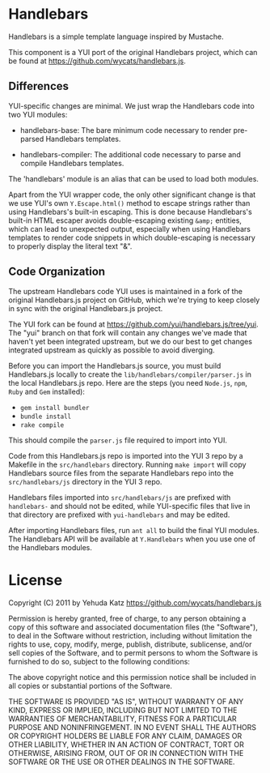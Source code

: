 Handlebars
==========

Handlebars is a simple template language inspired by Mustache.

This component is a YUI port of the original Handlebars project, which can be
found at <https://github.com/wycats/handlebars.js>.


Differences
-----------

YUI-specific changes are minimal. We just wrap the Handlebars code into two YUI
modules:

  - handlebars-base: The bare minimum code necessary to render pre-parsed
    Handlebars templates.

  - handlebars-compiler: The additional code necessary to parse and compile
    Handlebars templates.

The 'handlebars' module is an alias that can be used to load both modules.

Apart from the YUI wrapper code, the only other significant change is that we
use YUI's own `Y.Escape.html()` method to escape strings rather than using
Handlebars's built-in escaping. This is done because Handlebars's built-in HTML
escaper avoids double-escaping existing `&amp;` entities, which can lead to
unexpected output, especially when using Handlebars templates to render code
snippets in which double-escaping is necessary to properly display the literal
text "&amp;".


Code Organization
-----------------

The upstream Handlebars code YUI uses is maintained in a fork of the original
Handlebars.js project on GitHub, which we're trying to keep closely in sync
with the original Handlebars.js project.

The YUI fork can be found at <https://github.com/yui/handlebars.js/tree/yui>.
The "yui" branch on that fork will contain any changes we've made that haven't
yet been integrated upstream, but we do our best to get changes integrated
upstream as quickly as possible to avoid diverging.

Before you can import the Handlebars.js source, you must build Handlebars.js
locally to create the `lib/handlebars/compiler/parser.js` in the local
Handlebars.js repo. Here are the steps (you need `Node.js`, `npm`, `Ruby` and
`Gem` installed):

   * `gem install bundler`
   * `bundle install`
   * `rake compile`

This should compile the `parser.js` file required to import into YUI.

Code from this Handlebars.js repo is imported into the YUI 3 repo by a Makefile
in the `src/handlebars` directory. Running `make import` will copy Handlebars
source files from the separate Handlebars repo into the `src/handlebars/js`
directory in the YUI 3 repo.

Handlebars files imported into `src/handlebars/js` are prefixed with
`handlebars-` and should not be edited, while YUI-specific files that live in
that directory are prefixed with `yui-handlebars` and may be edited.

After importing Handlebars files, run `ant all` to build the final YUI modules.
The Handlebars API will be available at `Y.Handlebars` when you use one of the
Handlebars modules.


License
=======

Copyright (C) 2011 by Yehuda Katz
<https://github.com/wycats/handlebars.js>

Permission is hereby granted, free of charge, to any person obtaining a copy
of this software and associated documentation files (the "Software"), to deal
in the Software without restriction, including without limitation the rights
to use, copy, modify, merge, publish, distribute, sublicense, and/or sell
copies of the Software, and to permit persons to whom the Software is
furnished to do so, subject to the following conditions:

The above copyright notice and this permission notice shall be included in
all copies or substantial portions of the Software.

THE SOFTWARE IS PROVIDED "AS IS", WITHOUT WARRANTY OF ANY KIND, EXPRESS OR
IMPLIED, INCLUDING BUT NOT LIMITED TO THE WARRANTIES OF MERCHANTABILITY,
FITNESS FOR A PARTICULAR PURPOSE AND NONINFRINGEMENT. IN NO EVENT SHALL THE
AUTHORS OR COPYRIGHT HOLDERS BE LIABLE FOR ANY CLAIM, DAMAGES OR OTHER
LIABILITY, WHETHER IN AN ACTION OF CONTRACT, TORT OR OTHERWISE, ARISING FROM,
OUT OF OR IN CONNECTION WITH THE SOFTWARE OR THE USE OR OTHER DEALINGS IN
THE SOFTWARE.
